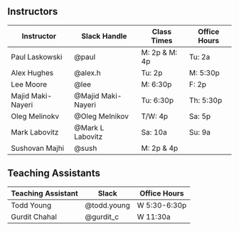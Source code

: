 ## Instructors 

| Instructor        | Slack Handle       | Class Times     | Office Hours |
|-------------------|--------------------|-----------------|--------------|
| Paul Laskowski    | @paul              | M:   2p & M: 4p | Tu: 2a       |
| Alex Hughes       | @alex.h            | Tu:  2p         | M:  5:30p    |
| Lee Moore         | @lee               | M:   6:30p      | F:  2p       |
| Majid Maki-Nayeri | @Majid Maki-Nayeri | Tu:  6:30p      | Th: 5:30p    |
| Oleg Melinokv     | @Oleg Melnikov     | T/W: 4p         | Sa: 5p       |
| Mark Labovitz     | @Mark L Labovitz   | Sa:  10a        | Su: 9a       |
| Sushovan Majhi    | @sush              | M:   2p & 4p    |              | 

## Teaching Assistants

| Teaching Assistant | Slack       | Office Hours         |
|--------------------|-------------|----------------------|
| Todd Young         | @todd.young | W 5:30-6:30p         |
| Gurdit Chahal      | @gurdit_c   | W 11:30a             |

